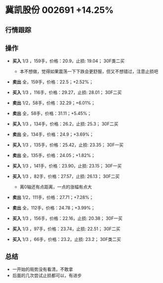 # 冀凯股份 002691 +14.25%

## 行情跟踪
  
## 操作
  - **买入** 1/3 ，159手，价格：20.9，止损: 19.04； 30F类二买
    - 本不想做，觉得如果震荡一下下跌会更舒服，但又不想错过，注意止损吧
  - **卖出** 全，159手，价格：22.5；+2.52%；

  - **买入** 1/3 ，116手，价格：29.27，止损: 28.01； 30F二买
  - **卖出** 1/2，58手，价格：32.29；+6.01%；
  - **卖出** 全，58手，价格：31.11；+5.45%；

  - **买入** 1/3 ，134手，价格：26.2，止损: 25.3； 30F二买
  - **卖出** 全，134手，价格：24.9；+3.69%；

  - **买入** 1/3 ，135手，价格：25.42，止损: 23.35； 30F一买
  - **卖出** 全，135手，价格：24.05；+1.82%；

  - **买入** 1/3 ，141手，价格：23.90，止损: 23.15； 30F一买
  - **买入** 1/3 ，82手，价格：27.57，止损: 26.13； 30F二买
    - 离0轴还有点距离，一点的涨幅有点大
  - **卖出** 1/2，111手，价格：27.71；+7.28%；
  - **卖出** 全，112手，价格：24.78；+3.99%；

  - **买入** 1/3 ，156手，价格：22.16，止损: 20.38； 30F一买
  - **买入** 1/3 ，97手，价格：23.74，止损: 22.51； 30F二买
  - **买入** 1/3 ，66手，价格：23.2，止损: 23.2； 30F类二买

## 总结
  - 一开始的局势没有看清，不敢拿
  - 后面的几次尝试止损都可以，有进步